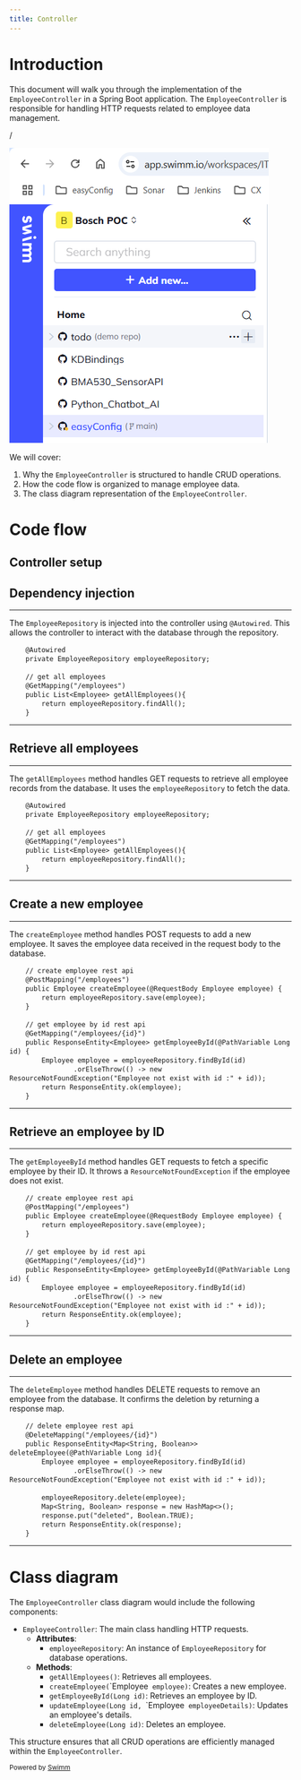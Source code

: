```yaml
---
title: Controller
---
```

# Introduction

This document will walk you through the implementation of the <SwmToken path="/springboot-backend/src/main/java/com/bosch/ec/controller/EmployeeController.java" pos="26:4:4" line-data="public class EmployeeController {">`EmployeeController`</SwmToken> in a Spring Boot application. The <SwmToken path="/springboot-backend/src/main/java/com/bosch/ec/controller/EmployeeController.java" pos="26:4:4" line-data="public class EmployeeController {">`EmployeeController`</SwmToken> is responsible for handling HTTP requests related to employee data management.

/

![](/.swm/images/2025-03-03_10h35_33-2025-2-4-8-33-39-372.png)

We will cover:

1. Why the <SwmToken path="/springboot-backend/src/main/java/com/bosch/ec/controller/EmployeeController.java" pos="26:4:4" line-data="public class EmployeeController {">`EmployeeController`</SwmToken> is structured to handle CRUD operations.
2. How the code flow is organized to manage employee data.
3. The class diagram representation of the <SwmToken path="/springboot-backend/src/main/java/com/bosch/ec/controller/EmployeeController.java" pos="26:4:4" line-data="public class EmployeeController {">`EmployeeController`</SwmToken>.

# Code flow

## Controller setup

## Dependency injection

<SwmSnippet path="/springboot-backend/src/main/java/com/bosch/ec/controller/EmployeeController.java" line="28">

---

The <SwmToken path="/springboot-backend/src/main/java/com/bosch/ec/controller/EmployeeController.java" pos="29:3:3" line-data="	private EmployeeRepository employeeRepository;">`EmployeeRepository`</SwmToken> is injected into the controller using <SwmToken path="/springboot-backend/src/main/java/com/bosch/ec/controller/EmployeeController.java" pos="28:1:2" line-data="	@Autowired">`@Autowired`</SwmToken>. This allows the controller to interact with the database through the repository.

```
	@Autowired
	private EmployeeRepository employeeRepository;
	
	// get all employees
	@GetMapping("/employees")
	public List<Employee> getAllEmployees(){
		return employeeRepository.findAll();
	}		
```

---

</SwmSnippet>

## Retrieve all employees

<SwmSnippet path="/springboot-backend/src/main/java/com/bosch/ec/controller/EmployeeController.java" line="28">

---

The <SwmToken path="/springboot-backend/src/main/java/com/bosch/ec/controller/EmployeeController.java" pos="33:8:8" line-data="	public List&lt;Employee&gt; getAllEmployees(){">`getAllEmployees`</SwmToken> method handles GET requests to retrieve all employee records from the database. It uses the <SwmToken path="/springboot-backend/src/main/java/com/bosch/ec/controller/EmployeeController.java" pos="29:5:5" line-data="	private EmployeeRepository employeeRepository;">`employeeRepository`</SwmToken> to fetch the data.

```
	@Autowired
	private EmployeeRepository employeeRepository;
	
	// get all employees
	@GetMapping("/employees")
	public List<Employee> getAllEmployees(){
		return employeeRepository.findAll();
	}		
```

---

</SwmSnippet>

## Create a new employee

<SwmSnippet path="/springboot-backend/src/main/java/com/bosch/ec/controller/EmployeeController.java" line="37">

---

The <SwmToken path="/springboot-backend/src/main/java/com/bosch/ec/controller/EmployeeController.java" pos="39:5:5" line-data="	public Employee createEmployee(@RequestBody Employee employee) {">`createEmployee`</SwmToken> method handles POST requests to add a new employee. It saves the employee data received in the request body to the database.

```
	// create employee rest api
	@PostMapping("/employees")
	public Employee createEmployee(@RequestBody Employee employee) {
		return employeeRepository.save(employee);
	}
	
	// get employee by id rest api
	@GetMapping("/employees/{id}")
	public ResponseEntity<Employee> getEmployeeById(@PathVariable Long id) {
		Employee employee = employeeRepository.findById(id)
				.orElseThrow(() -> new ResourceNotFoundException("Employee not exist with id :" + id));
		return ResponseEntity.ok(employee);
	}
```

---

</SwmSnippet>

## Retrieve an employee by ID

<SwmSnippet path="/springboot-backend/src/main/java/com/bosch/ec/controller/EmployeeController.java" line="37">

---

The <SwmToken path="/springboot-backend/src/main/java/com/bosch/ec/controller/EmployeeController.java" pos="45:8:8" line-data="	public ResponseEntity&lt;Employee&gt; getEmployeeById(@PathVariable Long id) {">`getEmployeeById`</SwmToken> method handles GET requests to fetch a specific employee by their ID. It throws a <SwmToken path="/springboot-backend/src/main/java/com/bosch/ec/controller/EmployeeController.java" pos="47:11:11" line-data="				.orElseThrow(() -&gt; new ResourceNotFoundException(&quot;Employee not exist with id :&quot; + id));">`ResourceNotFoundException`</SwmToken> if the employee does not exist.

```
	// create employee rest api
	@PostMapping("/employees")
	public Employee createEmployee(@RequestBody Employee employee) {
		return employeeRepository.save(employee);
	}
	
	// get employee by id rest api
	@GetMapping("/employees/{id}")
	public ResponseEntity<Employee> getEmployeeById(@PathVariable Long id) {
		Employee employee = employeeRepository.findById(id)
				.orElseThrow(() -> new ResourceNotFoundException("Employee not exist with id :" + id));
		return ResponseEntity.ok(employee);
	}
```

---

</SwmSnippet>

## Delete an employee

<SwmSnippet path="/springboot-backend/src/main/java/com/bosch/ec/controller/EmployeeController.java" line="66">

---

The <SwmToken path="/springboot-backend/src/main/java/com/bosch/ec/controller/EmployeeController.java" pos="68:13:13" line-data="	public ResponseEntity&lt;Map&lt;String, Boolean&gt;&gt; deleteEmployee(@PathVariable Long id){">`deleteEmployee`</SwmToken> method handles DELETE requests to remove an employee from the database. It confirms the deletion by returning a response map.

```
	// delete employee rest api
	@DeleteMapping("/employees/{id}")
	public ResponseEntity<Map<String, Boolean>> deleteEmployee(@PathVariable Long id){
		Employee employee = employeeRepository.findById(id)
				.orElseThrow(() -> new ResourceNotFoundException("Employee not exist with id :" + id));
		
		employeeRepository.delete(employee);
		Map<String, Boolean> response = new HashMap<>();
		response.put("deleted", Boolean.TRUE);
		return ResponseEntity.ok(response);
	}
```

---

</SwmSnippet>

# Class diagram

The <SwmToken path="/springboot-backend/src/main/java/com/bosch/ec/controller/EmployeeController.java" pos="26:4:4" line-data="public class EmployeeController {">`EmployeeController`</SwmToken> class diagram would include the following components:

- <SwmToken path="/springboot-backend/src/main/java/com/bosch/ec/controller/EmployeeController.java" pos="26:4:4" line-data="public class EmployeeController {">`EmployeeController`</SwmToken>: The main class handling HTTP requests.
  - **Attributes**:
    - <SwmToken path="/springboot-backend/src/main/java/com/bosch/ec/controller/EmployeeController.java" pos="29:5:5" line-data="	private EmployeeRepository employeeRepository;">`employeeRepository`</SwmToken>: An instance of <SwmToken path="/springboot-backend/src/main/java/com/bosch/ec/controller/EmployeeController.java" pos="19:10:10" line-data="import com.bosch.ec.repository.EmployeeRepository;">`EmployeeRepository`</SwmToken> for database operations.
  - **Methods**:
    - <SwmToken path="/springboot-backend/src/main/java/com/bosch/ec/controller/EmployeeController.java" pos="33:8:10" line-data="	public List&lt;Employee&gt; getAllEmployees(){">`getAllEmployees()`</SwmToken>: Retrieves all employees.
    - <SwmToken path="/springboot-backend/src/main/java/com/bosch/ec/controller/EmployeeController.java" pos="39:5:5" line-data="	public Employee createEmployee(@RequestBody Employee employee) {">`createEmployee`</SwmToken>`(`\`Employee` `<SwmToken path="/springboot-backend/src/main/java/com/bosch/ec/controller/EmployeeController.java" pos="37:5:5" line-data="	// create employee rest api">`employee`</SwmToken>`)`: Creates a new employee.
    - <SwmToken path="/springboot-backend/src/main/java/com/bosch/ec/controller/EmployeeController.java" pos="45:8:8" line-data="	public ResponseEntity&lt;Employee&gt; getEmployeeById(@PathVariable Long id) {">`getEmployeeById`</SwmToken>`(`<SwmToken path="/springboot-backend/src/main/java/com/bosch/ec/controller/EmployeeController.java" pos="45:13:13" line-data="	public ResponseEntity&lt;Employee&gt; getEmployeeById(@PathVariable Long id) {">`Long`</SwmToken>` `<SwmToken path="/springboot-backend/src/main/java/com/bosch/ec/controller/EmployeeController.java" pos="43:9:9" line-data="	// get employee by id rest api">`id`</SwmToken>`)`: Retrieves an employee by ID.
    - <SwmToken path="/springboot-backend/src/main/java/com/bosch/ec/controller/EmployeeController.java" pos="54:8:8" line-data="	public ResponseEntity&lt;Employee&gt; updateEmployee(@PathVariable Long id, @RequestBody Employee employeeDetails){">`updateEmployee`</SwmToken>`(`<SwmToken path="/springboot-backend/src/main/java/com/bosch/ec/controller/EmployeeController.java" pos="45:13:13" line-data="	public ResponseEntity&lt;Employee&gt; getEmployeeById(@PathVariable Long id) {">`Long`</SwmToken>` `<SwmToken path="/springboot-backend/src/main/java/com/bosch/ec/controller/EmployeeController.java" pos="43:9:9" line-data="	// get employee by id rest api">`id`</SwmToken>`, `\`Employee` `<SwmToken path="/springboot-backend/src/main/java/com/bosch/ec/controller/EmployeeController.java" pos="54:23:23" line-data="	public ResponseEntity&lt;Employee&gt; updateEmployee(@PathVariable Long id, @RequestBody Employee employeeDetails){">`employeeDetails`</SwmToken>`)`: Updates an employee's details.
    - <SwmToken path="/springboot-backend/src/main/java/com/bosch/ec/controller/EmployeeController.java" pos="68:13:13" line-data="	public ResponseEntity&lt;Map&lt;String, Boolean&gt;&gt; deleteEmployee(@PathVariable Long id){">`deleteEmployee`</SwmToken>`(`<SwmToken path="/springboot-backend/src/main/java/com/bosch/ec/controller/EmployeeController.java" pos="45:13:13" line-data="	public ResponseEntity&lt;Employee&gt; getEmployeeById(@PathVariable Long id) {">`Long`</SwmToken>` `<SwmToken path="/springboot-backend/src/main/java/com/bosch/ec/controller/EmployeeController.java" pos="43:9:9" line-data="	// get employee by id rest api">`id`</SwmToken>`)`: Deletes an employee.

This structure ensures that all CRUD operations are efficiently managed within the <SwmToken path="/springboot-backend/src/main/java/com/bosch/ec/controller/EmployeeController.java" pos="26:4:4" line-data="public class EmployeeController {">`EmployeeController`</SwmToken>.

<SwmMeta version="3.0.0" repo-id="Z2l0aHViJTNBJTNBZWFzeUNvbmZpZyUzQSUzQUFzYXJ1ZGhlZW5L" repo-name="easyConfig"><sup>Powered by [Swimm](https://app.swimm.io/)</sup></SwmMeta>
